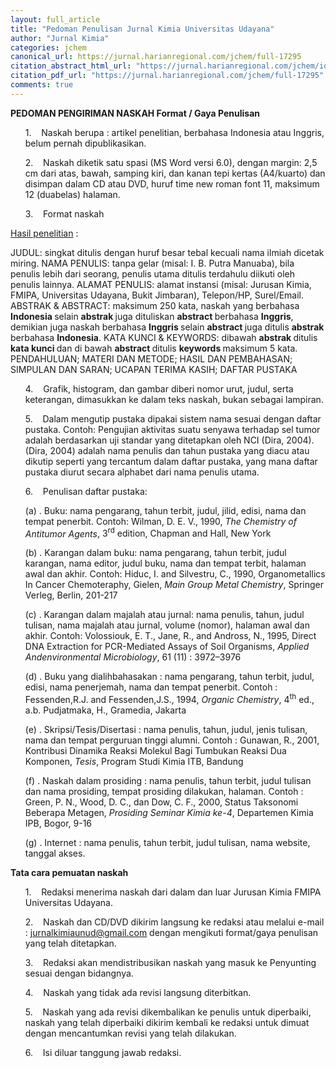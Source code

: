 ```yaml
---
layout: full_article
title: "Pedoman Penulisan Jurnal Kimia Universitas Udayana"
author: "Jurnal Kimia"
categories: jchem
canonical_url: https://jurnal.harianregional.com/jchem/full-17295 
citation_abstract_html_url: "https://jurnal.harianregional.com/jchem/id-17295"
citation_pdf_url: "https://jurnal.harianregional.com/jchem/full-17295"  
comments: true
---
```


<p><span class="font1" style="font-weight:bold;">PEDOMAN PENGIRIMAN NASKAH Format / Gaya Penulisan</span></p>
<ul style="list-style:none;"><li>
<p><span class="font0">1. &nbsp;&nbsp;&nbsp;Naskah berupa : artikel penelitian, berbahasa Indonesia atau Inggris, belum pernah dipublikasikan.</span></p></li>
<li>
<p><span class="font0">2. &nbsp;&nbsp;&nbsp;Naskah diketik satu spasi (MS Word versi 6.0), dengan margin: 2,5 cm dari atas, bawah, samping kiri, dan kanan tepi kertas (A4/kuarto) dan disimpan dalam CD atau DVD, huruf time new roman font 11, maksimum 12 (duabelas) halaman.</span></p></li>
<li>
<p><span class="font0">3. &nbsp;&nbsp;&nbsp;Format naskah</span></p></li></ul>
<p><span class="font0" style="text-decoration:underline;">Hasil penelitian</span><span class="font0"> :</span></p>
<p><span class="font0">JUDUL: singkat ditulis dengan huruf besar tebal kecuali nama ilmiah dicetak miring. NAMA PENULIS: tanpa gelar (misal: I. B. Putra Manuaba), bila penulis lebih dari seorang, penulis utama ditulis terdahulu diikuti oleh penulis lainnya. ALAMAT PENULIS: alamat instansi (misal: Jurusan Kimia, FMIPA, Universitas Udayana, Bukit Jimbaran), Telepon/HP, Surel/Email. ABSTRAK &amp;&nbsp;ABSTRACT: maksimum 250 kata, naskah yang berbahasa </span><span class="font0" style="font-weight:bold;">Indonesia </span><span class="font0">selain </span><span class="font0" style="font-weight:bold;">abstrak </span><span class="font0">juga dituliskan </span><span class="font0" style="font-weight:bold;">abstract </span><span class="font0">berbahasa </span><span class="font0" style="font-weight:bold;">Inggris</span><span class="font0">, demikian juga naskah berbahasa </span><span class="font0" style="font-weight:bold;">Inggris </span><span class="font0">selain </span><span class="font0" style="font-weight:bold;">abstract </span><span class="font0">juga ditulis </span><span class="font0" style="font-weight:bold;">abstrak </span><span class="font0">berbahasa </span><span class="font0" style="font-weight:bold;">Indonesia</span><span class="font0">. KATA KUNCI &amp;&nbsp;KEYWORDS: dibawah </span><span class="font0" style="font-weight:bold;">abstrak </span><span class="font0">ditulis </span><span class="font0" style="font-weight:bold;">kata kunci </span><span class="font0">dan di bawah </span><span class="font0" style="font-weight:bold;">abstract </span><span class="font0">ditulis </span><span class="font0" style="font-weight:bold;">keywords </span><span class="font0">maksimum 5 kata. PENDAHULUAN; MATERI DAN METODE; HASIL DAN PEMBAHASAN; SIMPULAN DAN SARAN; UCAPAN TERIMA KASIH; DAFTAR PUSTAKA</span></p>
<ul style="list-style:none;"><li>
<p><span class="font0">4. &nbsp;&nbsp;&nbsp;Grafik, histogram, dan gambar diberi nomor urut, judul, serta keterangan, dimasukkan ke dalam teks naskah, bukan sebagai lampiran.</span></p></li>
<li>
<p><span class="font0">5. &nbsp;&nbsp;&nbsp;Dalam mengutip pustaka dipakai sistem nama sesuai dengan daftar pustaka. Contoh: Pengujian aktivitas suatu senyawa terhadap sel tumor adalah berdasarkan uji standar yang ditetapkan oleh NCI (Dira, 2004). (Dira, 2004) adalah nama penulis dan tahun pustaka yang diacu atau dikutip seperti yang tercantum dalam daftar pustaka, yang mana daftar pustaka diurut secara alphabet dari nama penulis utama.</span></p></li>
<li>
<p><span class="font0">6. &nbsp;&nbsp;&nbsp;Penulisan daftar pustaka:</span></p></li></ul>
<ul style="list-style:none;"><li>
<p><span class="font0">(a) . Buku: nama pengarang, tahun terbit, judul, jilid, edisi, nama dan tempat penerbit. Contoh: Wilman, D. E. V., 1990, </span><span class="font0" style="font-style:italic;">The Chemistry of Antitumor Agents</span><span class="font0">, 3<sup>rd</sup> edition, Chapman and Hall, New York</span></p></li>
<li>
<p><span class="font0">(b) . Karangan dalam buku: nama pengarang, tahun terbit, judul karangan, nama editor, judul buku, nama dan tempat terbit, halaman awal dan akhir. Contoh: Hiduc, I. and Silvestru, C., 1990, Organometallics In Cancer Chemoteraphy, Gielen, </span><span class="font0" style="font-style:italic;">Main Group Metal Chemistry</span><span class="font0">, Springer Verleg, Berlin, 201-217</span></p></li>
<li>
<p><span class="font0">(c) . Karangan dalam majalah atau jurnal: nama penulis, tahun, judul tulisan, nama majalah atau jurnal, volume (nomor), halaman awal dan akhir. Contoh: Volossiouk, E. T., Jane, R., and Andross, N., 1995, Direct DNA Extraction for PCR-Mediated Assays of Soil Organisms, </span><span class="font0" style="font-style:italic;">Applied Andenvironmental Microbiology</span><span class="font0">, 61 (11) : 3972–3976</span></p></li>
<li>
<p><span class="font0">(d) . Buku yang dialihbahasakan : nama pengarang, tahun terbit, judul, edisi, nama penerjemah, nama dan tempat penerbit. Contoh : Fessenden,R.J. and Fessenden,J.S., 1994, </span><span class="font0" style="font-style:italic;">Organic Chemistry</span><span class="font0">, 4<sup>th</sup> ed., a.b. Pudjatmaka, H., Gramedia, Jakarta</span></p></li>
<li>
<p><span class="font0">(e) . Skripsi/Tesis/Disertasi : nama penulis, tahun, judul, jenis tulisan, nama dan tempat perguruan tinggi alumni. Contoh : Gunawan, R., 2001, Kontribusi Dinamika Reaksi Molekul Bagi Tumbukan Reaksi Dua Komponen, </span><span class="font0" style="font-style:italic;">Tesis</span><span class="font0">, Program Studi Kimia ITB, Bandung</span></p></li>
<li>
<p><span class="font0">(f) . Naskah dalam prosiding : nama penulis, tahun terbit, judul tulisan dan nama prosiding, tempat prosiding dilakukan, halaman. Contoh : Green, P. N., Wood, D. C., dan Dow, C. F., 2000, Status Taksonomi Beberapa Metagen, </span><span class="font0" style="font-style:italic;">Prosiding Seminar Kimia ke-4</span><span class="font0">, Departemen Kimia IPB, Bogor, 9-16</span></p></li>
<li>
<p><span class="font0">(g) . Internet : nama penulis, tahun terbit, judul tulisan, nama website, tanggal akses.</span></p></li></ul>
<p><span class="font0" style="font-weight:bold;">Tata cara pemuatan naskah</span></p>
<ul style="list-style:none;"><li>
<p><span class="font0">1. &nbsp;&nbsp;&nbsp;Redaksi menerima naskah dari dalam dan luar Jurusan Kimia FMIPA Universitas Udayana.</span></p></li>
<li>
<p><span class="font0">2. &nbsp;&nbsp;&nbsp;Naskah dan CD/DVD dikirim langsung ke redaksi atau melalui e-mail : </span><a href="mailto:jurnalkimiaunud@gmail.com"><span class="font0" style="text-decoration:underline;">jurnalkimiaunud@gmail.com</span></a><span class="font0"> dengan mengikuti format/gaya penulisan yang telah ditetapkan.</span></p></li>
<li>
<p><span class="font0">3. &nbsp;&nbsp;&nbsp;Redaksi akan mendistribusikan naskah yang masuk ke Penyunting sesuai dengan bidangnya.</span></p></li>
<li>
<p><span class="font0">4. &nbsp;&nbsp;&nbsp;Naskah yang tidak ada revisi langsung diterbitkan.</span></p></li>
<li>
<p><span class="font0">5. &nbsp;&nbsp;&nbsp;Naskah yang ada revisi dikembalikan ke penulis untuk diperbaiki, naskah yang telah diperbaiki dikirim kembali ke redaksi untuk dimuat dengan mencantumkan revisi yang telah dilakukan.</span></p></li>
<li>
<p><span class="font0">6. &nbsp;&nbsp;&nbsp;Isi diluar tanggung jawab redaksi.</span></p></li></ul>